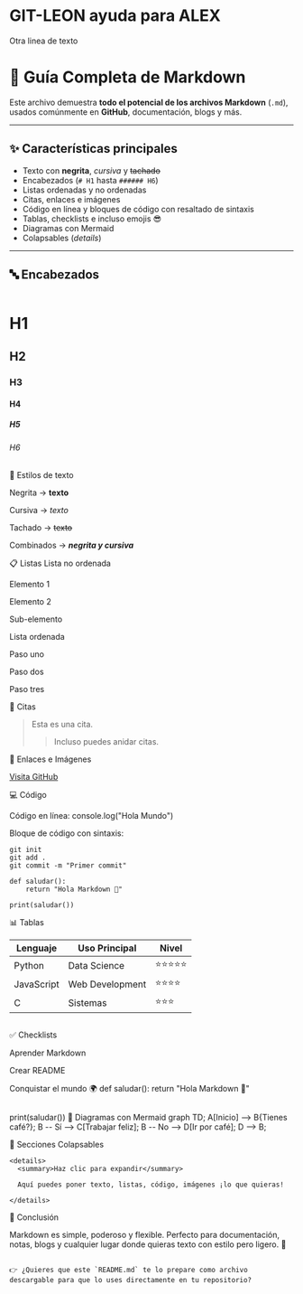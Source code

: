 # GIT-LEON ayuda para ALEX
Otra linea de texto


# 📘 Guía Completa de Markdown

Este archivo demuestra **todo el potencial de los archivos Markdown** (`.md`), usados comúnmente en **GitHub**, documentación, blogs y más.  

---

## ✨ Características principales

- Texto con **negrita**, *cursiva* y ~~tachado~~  
- Encabezados (`# H1` hasta `###### H6`)  
- Listas ordenadas y no ordenadas  
- Citas, enlaces e imágenes  
- Código en línea y bloques de código con resaltado de sintaxis  
- Tablas, checklists e incluso emojis 😎  
- Diagramas con Mermaid  
- Colapsables (*details*)  

---

## 🔤 Encabezados

```markdown
```
# H1
## H2
### H3
#### H4
##### H5
###### H6


🔡 Estilos de texto

Negrita → **texto**

Cursiva → *texto*

Tachado → ~~texto~~

Combinados → ***negrita y cursiva***

📋 Listas
Lista no ordenada

Elemento 1

Elemento 2

Sub-elemento

Lista ordenada

Paso uno

Paso dos

Paso tres

📌 Citas
> Esta es una cita.
>> Incluso puedes anidar citas.

🔗 Enlaces e Imágenes

[Visita GitHub](https://github.com/)


💻 Código

Código en línea: console.log("Hola Mundo")

Bloque de código con sintaxis:

```
git init
git add .
git commit -m "Primer commit"
```
```
def saludar():
    return "Hola Markdown 🚀"

print(saludar())
```

📊 Tablas

| Lenguaje  | Uso Principal     | Nivel   |
|-----------|------------------|---------|
| Python    | Data Science     | ⭐⭐⭐⭐⭐ |
| JavaScript| Web Development  | ⭐⭐⭐⭐  |
| C         | Sistemas         | ⭐⭐⭐   |

```
```
✅ Checklists

 Aprender Markdown

 Crear README

 Conquistar el mundo 🌍
def saludar():
    return "Hola Markdown 🚀"
```
```
print(saludar())
🎨 Diagramas con Mermaid
 graph TD;
    A[Inicio] --> B{Tienes café?};
    B -- Sí --> C[Trabajar feliz];
    B -- No --> D[Ir por café];
    D --> B;


🔽 Secciones Colapsables

```
<details>
  <summary>Haz clic para expandir</summary>

  Aquí puedes poner texto, listas, código, imágenes ¡lo que quieras!

</details>
```
🎉 Conclusión

Markdown es simple, poderoso y flexible.
Perfecto para documentación, notas, blogs y cualquier lugar donde quieras texto con estilo pero ligero. 🚀


```

👉 ¿Quieres que este `README.md` te lo prepare como archivo descargable para que lo uses directamente en tu repositorio?
```
